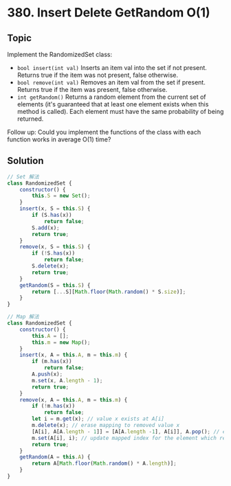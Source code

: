 # 380. Insert Delete GetRandom O(1)

## Topic


Implement the RandomizedSet class:

* `bool insert(int val)` Inserts an item val into the set if not present. Returns true if the item was not present, false otherwise.
* `bool remove(int val)` Removes an item val from the set if present. Returns true if the item was present, false otherwise.
* `int getRandom()` Returns a random element from the current set of elements (it's guaranteed that at least one element exists when this method is called). Each element must have the same probability of being returned.

Follow up: Could you implement the functions of the class with each function works in average O(1) time?

## Solution

```js
// Set 解法
class RandomizedSet {
    constructor() {
        this.S = new Set();
    }
    insert(x, S = this.S) {
        if (S.has(x))
            return false;
        S.add(x);
        return true;
    }
    remove(x, S = this.S) {
        if (!S.has(x))
            return false;
        S.delete(x);
        return true;
    }
    getRandom(S = this.S) {
        return [...S][Math.floor(Math.random() * S.size)];
    }
}
```

```js
// Map 解法
class RandomizedSet {
    constructor() {
        this.A = [];
        this.m = new Map();
    }
    insert(x, A = this.A, m = this.m) {
        if (m.has(x))
            return false;
        A.push(x);
        m.set(x, A.length - 1);
        return true;
    }
    remove(x, A = this.A, m = this.m) {
        if (!m.has(x))
            return false;
        let i = m.get(x); // value x exists at A[i]
        m.delete(x); // erase mapping to removed value x
        [A[i], A[A.length - 1]] = [A[A.length -1], A[i]], A.pop(); // erase A[i] in O(1) via swap/pop back
        m.set(A[i], i); // update mapped index for the element which replaced A[i]
        return true;
    }
    getRandom(A = this.A) {
        return A[Math.floor(Math.random() * A.length)];
    }
}

```
